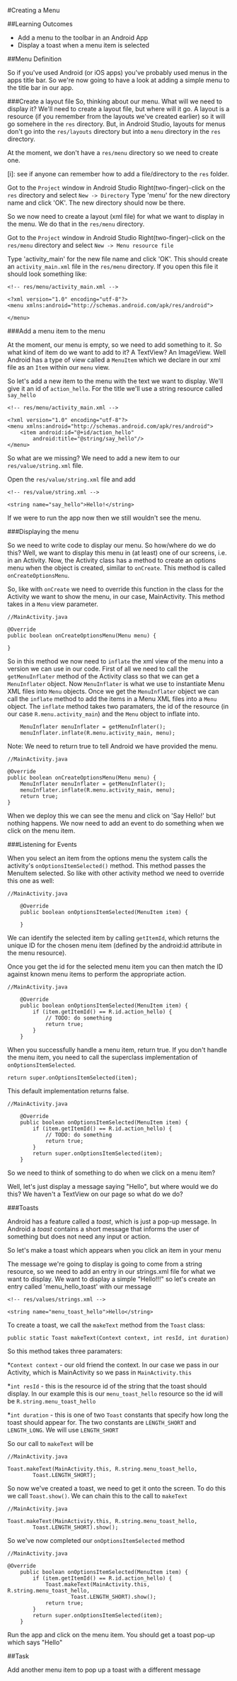 #Creating a Menu

##Learning Outcomes

* Add a menu to the toolbar in an Android App
* Display a toast when a menu item is selected

##Menu Definition

So if you've used Android (or iOS apps) you've probably used menus in the apps title bar. So we're now going to have a look at adding a simple menu to the title bar in our app.

###Create a layout file
So, thinking about our menu. What will we need to display it?
We'll need to create a layout file, but where will it go. A layout is a resource (if you remember from the layouts we've created earlier) so it will go somehere in the ```res``` directory. But, in Android Studio, layouts for menus don't go into the ```res/layouts``` directory but into a ```menu``` directory in the ```res``` directory.

At the moment, we don't have a ```res/menu``` directory so we need to create one.

[i]: see if anyone can remember how to add a file/directory to the ```res``` folder.

Got to the `Project` window in Android Studio
Right(two-finger)-click on the ```res``` directory and select ```New -> Directory```
Type 'menu' for the new directory name and click 'OK'. The new directory should now be there.

So we now need to create a layout (xml file) for what we want to display in the menu. We do that in the ```res/menu``` directory.

Got to the `Project` window in Android Studio
Right(two-finger)-click on the ```res/menu``` directory and select ```New -> Menu resource file```

Type 'activity_main' for the new file name and click 'OK'. This should create an ```activity_main.xml``` file in the ```res/menu``` directory. If you open this file it should look something like:

```
<!-- res/menu/activity_main.xml -->

<?xml version="1.0" encoding="utf-8"?>
<menu xmlns:android="http://schemas.android.com/apk/res/android">

</menu>
```

###Add a menu item to the menu

At the moment, our menu is empty, so we need to add something to it. So what kind of item do we want to add to it? A TextView? An ImageView. Well Android has a type of view called a ```MenuItem``` which we declare in our xml file as an ```Item``` within our ```menu``` view.

So let's add a new item to the menu with the text we want to display. We'll give it an id of ```action_hello```. For the title we'll use a string resource called `say_hello`

```
<!-- res/menu/activity_main.xml -->

<?xml version="1.0" encoding="utf-8"?>
<menu xmlns:android="http://schemas.android.com/apk/res/android">
    <item android:id="@+id/action_hello"
        android:title="@string/say_hello"/>
</menu>
```

So what are we missing? We need to add a new item to our ```res/value/string.xml``` file.

Open the ```res/value/string.xml``` file and add

```
<!-- res/value/string.xml -->

<string name="say_hello">Hello!</string>
```

If we were to run the app now then we still wouldn't see the menu.

###Displaying the menu

So we need to write code to display our menu. So how/where do we do this? Well, we want to display this menu in (at least) one of our screens, i.e. in an Activity. Now, the Activity class has a method to create an options menu when the object is created, similar to ```onCreate```.  This method is called ```onCreateOptionsMenu```.

So, like with ```onCreate``` we need to override this function in the class for the Activity we want to show the menu, in our case, MainActivity. This method takes in a ```Menu``` view parameter.

```
//MainActivity.java

@Override
public boolean onCreateOptionsMenu(Menu menu) {

}
```

So in this method we now need to ```inflate``` the xml view of the menu into a version we can use in our code. First of all we need to call the ```getMenuInflater``` method of the Activity class so that we can get a ```MenuInflater``` object. Now ```MenuInflater``` is what we use to instantiate Menu XML files into ```Menu``` objects. Once we get the ```MenuInflater``` object we can call the ```inflate``` method to add the items in a Menu XML files into a ```Menu``` object. The ```inflate``` method takes two paramaters, the id of the resource (in our case ```R.menu.activity_main```) and the ```Menu``` object to inflate into.

```
    MenuInflater menuInflater = getMenuInflater();
    menuInflater.inflate(R.menu.activity_main, menu);
```

Note: We need to return true to tell Android we have provided the menu.

```
//MainActivity.java

@Override
public boolean onCreateOptionsMenu(Menu menu) {
    MenuInflater menuInflater = getMenuInflater();
    menuInflater.inflate(R.menu.activity_main, menu);
    return true;
}
```


When we deploy this we can see the menu and click on 'Say Hello!' but nothing happens. We now need to add an event to do something when we click on the menu item.

###Listening for Events

When you select an item from the options menu the system calls the activity's ```onOptionsItemSelected()``` method. This method passes the MenuItem selected. So like with other activity method we need to override this one as well:

```
//MainActivity.java

    @Override
    public boolean onOptionsItemSelected(MenuItem item) {

    }

```

We can identify the selected item by calling ```getItemId```, which returns the unique ID for the chosen menu item (defined by the android:id attribute in the menu resource).

Once you get the id for the selected menu item you can then match the ID against known menu items to perform the appropriate action.

```
//MainActivity.java

    @Override
    public boolean onOptionsItemSelected(MenuItem item) {
        if (item.getItemId() == R.id.action_hello) {
            // TODO: do something
            return true;
        }
    }

```

When you successfully handle a menu item, return true. If you don't handle the menu item, you need to call the superclass implementation of ```onOptionsItemSelected```.

```
return super.onOptionsItemSelected(item);
```

This default implementation returns false.

```
//MainActivity.java

    @Override
    public boolean onOptionsItemSelected(MenuItem item) {
        if (item.getItemId() == R.id.action_hello) {
            // TODO: do something
            return true;
        }
        return super.onOptionsItemSelected(item);
    }

```

So we need to think of something to do when we click on a menu item?

Well, let's just display a message saying "Hello", but where would we do this? We haven't a TextView on our page so what do we do?

###Toasts

Android has a feature called a *toast*, which is just a pop-up message. In Android a *toast* contains a short message that informs the user of something but does not need any input or action.

So let's make a toast which appears when you click an item in your menu

The message we're going to display is going to come from a string resource, so we need to add an entry in our strings.xml file for what we want to display. We want to display a simple "Hello!!!" so let's create an entry called 'menu_hello_toast' with our message

```
<!-- res/values/strings.xml -->

<string name="menu_toast_hello">Hello</string>

```

To create a toast, we call the ```makeText``` method from the ```Toast``` class:

```
public static Toast makeText(Context context, int resId, int duration)
```

So this method takes three paramaters:

*```Context context``` - our old friend the context. In our case we pass in our Activity, which is MainActivity so we pass in ```MainActivity.this```

*```int resId``` - this is the resource id of the string that the toast should display. In our example this is our ```menu_toast_hello``` resource so the id will be ```R.string.menu_toast_hello```

*```int duration``` -  this is one of two ```Toast``` constants that specify how long the toast should appear for. The two constants are ```LENGTH_SHORT``` and ```LENGTH_LONG```. We will use ```LENGTH_SHORT```

So our call to ```makeText``` will be

```
//MainActivity.java

Toast.makeText(MainActivity.this, R.string.menu_toast_hello,
        Toast.LENGTH_SHORT);
```

So now we've created a toast, we need to get it onto the screen. To do this we call ```Toast.show()```. We can chain this to the call to ```makeText```

```
//MainActivity.java

Toast.makeText(MainActivity.this, R.string.menu_toast_hello,
        Toast.LENGTH_SHORT).show();
```

So we've now completed our ```onOptionsItemSelected``` method

```
//MainActivity.java

@Override
    public boolean onOptionsItemSelected(MenuItem item) {
        if (item.getItemId() == R.id.action_hello) {
            Toast.makeText(MainActivity.this, R.string.menu_toast_hello,
                    Toast.LENGTH_SHORT).show();
            return true;
        }
        return super.onOptionsItemSelected(item);
    }
```

Run the app and click on the menu item. You should get a toast pop-up which says "Hello"

##Task

Add another menu item to pop up a toast with a different message
